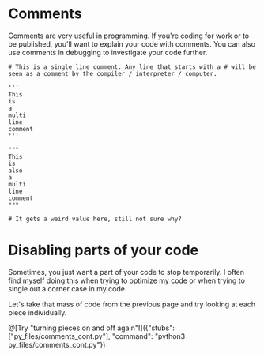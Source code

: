 # Comments
   
   Comments are very useful in programming. If you're coding for work or to be published, you'll want to explain your code with comments. You can also use
   comments in debugging to investigate your code further.  
    
    # This is a single line comment. Any line that starts with a # will be seen as a comment by the compiler / interpreter / computer. 
    
    '''
    This
    is
    a
    multi
    line
    comment
    '''

    """
    This
    is
    also
    a 
    multi
    line
    comment
    """
    
    # It gets a weird value here, still not sure why?

# Disabling parts of your code

Sometimes, you just want a part of your code to stop temporarily. I often find myself doing this when trying to optimize my code or when trying to single
out a corner case in my code. 

Let's take that mass of code from the previous page and try looking at each piece individually.

@[Try "turning pieces on and off again"!]({"stubs": ["py_files/comments_cont.py"], "command": "python3 py_files/comments_cont.py"})


